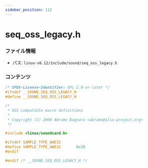 ```yaml
---
sidebar_position: 112
---
```

# seq_oss_legacy.h

### ファイル情報

- パス: `linux-v6.12/include/sound/seq_oss_legacy.h`

### コンテンツ

```h
/* SPDX-License-Identifier: GPL-2.0-or-later */
#ifndef __SOUND_SEQ_OSS_LEGACY_H
#define __SOUND_SEQ_OSS_LEGACY_H

/*
 * OSS compatible macro definitions
 *
 * Copyright (C) 2000 Abramo Bagnara <abramo@alsa-project.org>
 */

#include <linux/soundcard.h>

#ifndef SAMPLE_TYPE_AWE32
#define SAMPLE_TYPE_AWE32		0x20
#endif

#endif /* __SOUND_SEQ_OSS_LEGACY_H */


```
